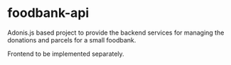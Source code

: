 # foodbank-api

Adonis.js based project to provide the backend services for managing the donations and parcels for a small foodbank.

Frontend to be implemented separately.
